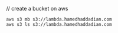 // create a bucket on aws
```
aws s3 mb s3://lambda.hamedhaddadian.com
aws s3 ls s3://lambda.hamedhaddadian.com

```